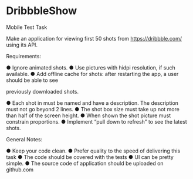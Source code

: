 # DribbbleShow

Mobile Test Task

Make an application for viewing first 50 shots from https://dribbble.com/ using its API.

Requirements:

● Ignore animated shots.
● Use pictures with hidpi resolution, if such available.
● Add offline cache for shots: after restarting the app, a user should be able to see

previously downloaded shots.

● Each shot in must be named and have a description. The description must not go
beyond 2 lines.
● The shot box size must take up not more than half of the screen height.
● When shown the shot picture must constrain proportions.
● Implement “pull down to refresh” to see the latest shots.

General Notes:

● Keep your code clean.
● Prefer quality to the speed of delivering this task
● The code should be covered with the tests
● UI can be pretty simple.
● The source code of application should be uploaded on github.com
